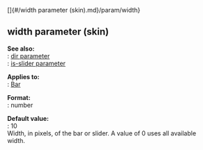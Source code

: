 []{#/width parameter (skin).md}/param/width}    
## width parameter (skin)    
**See also:**    
:   [dir parameter](/%7Bskin%7D/param/dir)    
:   [is-slider parameter](/%7Bskin%7D/param/is-slider)    
<!-- -->    
**Applies to:**    
:   [Bar](/%7Bskin%7D/control/bar)    
<!-- -->    
**Format:**    
:   number    
<!-- -->    
**Default value:**    
:   10    
Width, in pixels, of the bar or slider. A value of 0 uses all available    
width.  
